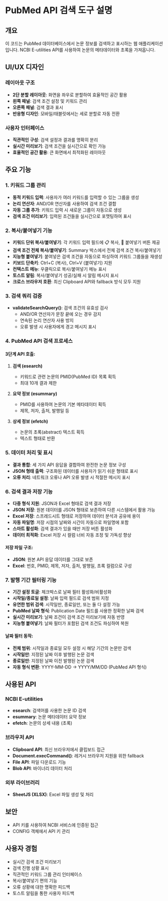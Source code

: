 # PubMed API 검색 도구 설명

## 개요
이 코드는 PubMed 데이터베이스에서 논문 정보를 검색하고 표시하는 웹 애플리케이션입니다. NCBI E-utilities API를 사용하여 논문의 메타데이터와 초록을 가져옵니다.

## UI/UX 디자인

### 레이아웃 구조
- **2단 분할 레이아웃**: 화면을 좌우로 분할하여 효율적인 공간 활용
- **왼쪽 패널**: 검색 조건 설정 및 키워드 관리
- **오른쪽 패널**: 검색 결과 표시
- **반응형 디자인**: 모바일/태블릿에서는 세로 분할로 자동 전환

### 사용자 인터페이스
- **직관적인 구성**: 검색 설정과 결과를 명확히 분리
- **실시간 미리보기**: 검색 조건을 실시간으로 확인 가능
- **효율적인 공간 활용**: 큰 화면에서 최적화된 레이아웃

## 주요 기능

### 1. 키워드 그룹 관리
- **동적 키워드 입력**: 사용자가 여러 키워드를 입력할 수 있는 그룹을 생성
- **논리 연산자**: AND/OR 연산자를 사용하여 검색 조건 결합
- **자동 그룹 추가**: 키워드 입력 시 새로운 그룹이 자동으로 생성
- **검색 조건 미리보기**: 입력된 조건들을 실시간으로 포맷팅하여 표시

### 2. 복사/붙여넣기 기능
- **키워드 단위 복사/붙여넣기**: 각 키워드 입력 필드에 📋 복사, 📄 붙여넣기 버튼 제공
- **검색 조건 전체 복사/붙여넣기**: Summary 박스에서 전체 검색 조건 복사/붙여넣기
- **지능형 붙여넣기**: 붙여넣은 검색 조건을 자동으로 파싱하여 키워드 그룹들을 재생성
- **키보드 단축키**: Ctrl+C (복사), Ctrl+V (붙여넣기) 지원
- **컨텍스트 메뉴**: 우클릭으로 복사/붙여넣기 메뉴 표시
- **토스트 알림**: 복사/붙여넣기 성공/실패 시 알림 메시지 표시
- **크로스 브라우저 호환**: 최신 Clipboard API와 fallback 방식 모두 지원

### 3. 검색 쿼리 검증
- **validateSearchQuery()**: 검색 조건의 유효성 검사
  - AND/OR 연산자가 문장 끝에 오는 경우 감지
  - 연속된 논리 연산자 사용 방지
  - 오류 발생 시 사용자에게 경고 메시지 표시

### 4. PubMed API 검색 프로세스

#### 3단계 API 호출:
1. **검색 (esearch)**
   - 키워드로 관련 논문의 PMID(PubMed ID) 목록 획득
   - 최대 10개 결과 제한

2. **요약 정보 (esummary)**
   - PMID를 사용하여 논문의 기본 메타데이터 획득
   - 제목, 저자, 출처, 발행일 등

3. **상세 정보 (efetch)**
   - 논문의 초록(abstract) 텍스트 획득
   - 텍스트 형태로 반환

### 5. 데이터 처리 및 표시
- **결과 통합**: 세 가지 API 응답을 결합하여 완전한 논문 정보 구성
- **JSON 형태 출력**: 구조화된 데이터를 사용자가 읽기 쉬운 형태로 표시
- **오류 처리**: 네트워크 오류나 API 오류 발생 시 적절한 메시지 표시

### 6. 검색 결과 저장 기능
- **다중 형식 지원**: JSON과 Excel 형태로 검색 결과 저장
- **JSON 저장**: 원본 데이터를 JSON 형태로 보존하여 다른 시스템에서 활용 가능
- **Excel 저장**: 스프레드시트 형태로 저장하여 데이터 분석과 공유에 용이
- **자동 파일명**: 저장 시점의 날짜와 시간이 자동으로 파일명에 포함
- **스마트 활성화**: 검색 결과가 있을 때만 저장 버튼 활성화
- **데이터 최적화**: Excel 저장 시 컬럼 너비 자동 조정 및 가독성 향상

#### 저장 파일 구조:
- **JSON**: 원본 API 응답 데이터를 그대로 보존
- **Excel**: 번호, PMID, 제목, 저자, 출처, 발행일, 초록 컬럼으로 구성

### 7. 발행 기간 필터링 기능
- **기간 설정 토글**: 체크박스로 날짜 필터 활성화/비활성화
- **시작일/종료일 설정**: 날짜 입력 필드로 검색 범위 지정
- **유연한 범위 검색**: 시작일만, 종료일만, 또는 둘 다 설정 가능
- **PubMed 날짜 형식**: Publication Date 필드를 사용한 정확한 날짜 검색
- **실시간 미리보기**: 날짜 조건이 검색 조건 미리보기에 자동 반영
- **지능형 붙여넣기**: 날짜 필터가 포함된 검색 조건도 파싱하여 복원

#### 날짜 필터 동작:
- **전체 범위**: 시작일과 종료일 모두 설정 시 해당 기간의 논문만 검색
- **시작일만**: 지정된 날짜 이후 발행된 논문 검색
- **종료일만**: 지정된 날짜 이전 발행된 논문 검색
- **자동 형식 변환**: YYYY-MM-DD → YYYY/MM/DD (PubMed API 형식)

## 사용된 API

### NCBI E-utilities
- **esearch**: 검색어를 사용한 논문 ID 검색
- **esummary**: 논문 메타데이터 요약 정보
- **efetch**: 논문의 상세 내용 (초록)

### 브라우저 API
- **Clipboard API**: 최신 브라우저에서 클립보드 접근
- **Document.execCommand()**: 레거시 브라우저 지원을 위한 fallback
- **File API**: 파일 다운로드 기능
- **Blob API**: 바이너리 데이터 처리

### 외부 라이브러리
- **SheetJS (XLSX)**: Excel 파일 생성 및 처리

## 보안
- API 키를 사용하여 NCBI 서비스에 인증된 접근
- CONFIG 객체에서 API 키 관리

## 사용자 경험
- 실시간 검색 조건 미리보기
- 검색 진행 상황 표시
- 직관적인 키워드 그룹 관리 인터페이스
- 복사/붙여넣기 편의 기능
- 오류 상황에 대한 명확한 피드백
- 토스트 알림을 통한 사용자 피드백
